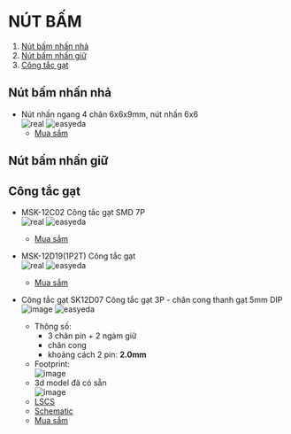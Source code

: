 # NÚT BẤM

1. [Nút bấm nhấn nhả](#nút-bấm-nhấn-giữ)
2. [Nút bấm nhấn giữ](#nút-bấm-nhấn-giữ)
3. [Công tắc gạt](#công-tắc-gạt)


## Nút bấm nhấn nhả

- Nút nhấn ngang 4 chân 6x6x9mm, nút nhấn 6x6 \
  ![real](https://github.com/user-attachments/assets/4ac76cd8-65ed-4569-a82e-f716cace9be0)
  ![easyeda](https://github.com/user-attachments/assets/14a37b9a-07cd-4428-b8fc-3a796377e964)
  - [Mua sắm](https://shopee.vn/-G%C3%B3i-5-c%C3%A1i-N%C3%BAt-nh%E1%BA%A5n-ngang-4-ch%C3%A2n-6x6x9mm-n%C3%BAt-nh%E1%BA%A5n-6x6-i.501501433.22747454038)

## Nút bấm nhấn giữ 

## Công tắc gạt

- MSK-12C02 Công tắc gạt SMD 7P \
   ![real](https://github.com/user-attachments/assets/feea88b6-b17c-4495-9824-9d9332a95a53)
   ![easyeda](https://github.com/user-attachments/assets/0371c5b0-0954-47a7-9751-602006269951)
   - [Mua sắm](https://shopee.vn/MSK-12C02-C%C3%B4ng-t%E1%BA%AFc-g%E1%BA%A1t-SMD-7P(10c)-i.501501433.23169346204)

- MSK-12D19(1P2T) Công tắc gạt \
  ![real](https://github.com/user-attachments/assets/a96fba43-53e9-4710-8d07-29ba6b47a2dc)
  ![easyeda](https://github.com/user-attachments/assets/0bbbe0f0-b479-4c00-9a45-fa1ed45b3714)
  - [Mua sắm](https://shopee.vn/MSK-12D19(1P2T)-C%C3%B4ng-t%E1%BA%AFc-g%E1%BA%A1t-i.501501433.21189931626)


 - Công tắc gạt SK12D07 Công tắc gạt 3P - chân cong thanh gạt 5mm DIP \
   ![image](https://github.com/user-attachments/assets/c9f79a16-87be-440b-addd-01a05ec34ffd)
   ![easyeda](https://github.com/user-attachments/assets/e9f362ac-8b4a-4c7b-a024-4b8638e1763b)
   - Thông số:
     - 3 chân pin + 2 ngàm giữ
     - chân cong
     - khoảng cách 2 pin: **2.0mm**
   - Footprint: \
     ![image](https://github.com/user-attachments/assets/178ed339-b2c6-47ed-9bbb-966dbc547d3d)
   - 3d model đã có sẵn \
     ![image](https://github.com/user-attachments/assets/abf5cb07-5cb9-43e5-b774-a7c52cba224d)
   - [LSCS](https://www.lcsc.com/product-detail/Slide-Switches_SHOU-HAN-SK12D07VG4_C393937.html)
   - [Schematic](https://www.lcsc.com/datasheet/lcsc_datasheet_1912111437_SHOU-HAN-SK12D07VG4_C393937.pdf)
   - [Mua sắm](https://shopee.vn/-G%C3%B3i-10-c%C3%A1i-SK12D07-C%C3%B4ng-t%E1%BA%AFc-g%E1%BA%A1t-3P-ch%C3%A2n-cong-thanh-g%E1%BA%A1t-5mm-DIP-i.501501433.22545770618)
